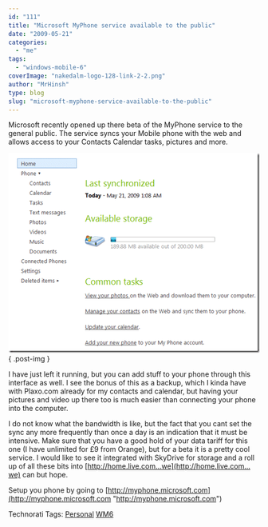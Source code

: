 ```yaml
---
id: "111"
title: "Microsoft MyPhone service available to the public"
date: "2009-05-21"
categories: 
  - "me"
tags: 
  - "windows-mobile-6"
coverImage: "nakedalm-logo-128-link-2-2.png"
author: "MrHinsh"
type: blog
slug: "microsoft-myphone-service-available-to-the-public"
---
```


Microsoft recently opened up there beta of the MyPhone service to the general public. The service syncs your Mobile phone with the web and allows access to your Contacts Calendar tasks, pictures and more.

[![image](images/MicrosoftMyPhoneserviceavailabletothepub_E1A9-image_thumb-1-1.png)](http://blog.hinshelwood.com/files/2011/05/GWB-WindowsLiveWriter-MicrosoftMyPhoneserviceavailabletothepub_E1A9-image_2.png)
{ .post-img }

I have just left it running, but you can add stuff to your phone through this interface as well. I see the bonus of this as a backup, which I kinda have with Plaxo.com already for my contacts and calendar, but having your pictures and video up there too is much easier than connecting your phone into the computer.

I do not know what the bandwidth is like, but the fact that you cant set the sync any more frequently than once a day is an indication that it must be intensive. Make sure that you have a good hold of your data tariff for this one (I have unlimited for £9 from Orange), but for a beta it is a pretty cool service. I would like to see it integrated with SkyDrive for storage and a roll up of all these bits into [http://home.live.com…we](http://home.live.com…we) can but hope.

Setup you phone by going to [http://myphone.microsoft.com](http://myphone.microsoft.com "http://myphone.microsoft.com")

Technorati Tags: [Personal](http://technorati.com/tags/Personal) [WM6](http://technorati.com/tags/WM6)



